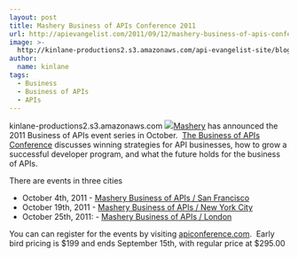 ```yaml
---
layout: post
title: Mashery Business of APIs Conference 2011
url: http://apievangelist.com/2011/09/12/mashery-business-of-apis-conference-2011/
image: >-
  http://kinlane-productions2.s3.amazonaws.com/api-evangelist-site/blog/mashery-logo.png
author:
  name: kinlane
tags:
  - Business
  - Business of APIs
  - APIs
---
```

kinlane-productions2.s3.amazonaws.com [![](http://kinlane-productions.s3.amazonaws.com/api-service-providers/mashery-logo.png)](http://www.mashery.com "Mashery")[Mashery](http://www.mashery.com "Mashery") has announced the 2011 Business of APIs event series in October.  [The Business of APIs Conference](http://apiconference.com/ "The Business of APIs Conference") discusses winning strategies for API businesses, how to grow a successful developer program, and what the future holds for the business of APIs.  
  
There are events in three cities

*   October 4th, 2011 - [Mashery Business of APIs / San Francisco](http://www.eventbrite.com/event/1825463009?ref=ebtn "Mashery Business of APIs / San Francisco")
*   October 19th, 2011 - [Mashery Business of APIs / New York City](http://www.eventbrite.com/event/2025693905?ref=ebtn "Mashery Business of APIs / New York City")
*   October 25th, 2011: - [Mashery Business of APIs / London](http://www.eventbrite.com/event/2025746061?ref=ebtn "Mashery Business of APIs / London")

You can can register for the events by visiting [apiconference.com](http://www.apiconference.com "apiconference.com").  Early bird pricing is $199 and ends September 15th, with regular price at $295.00